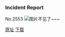 ### Incident Report
No.2553
![图片不见了~~~](https://imgs.xkcd.com/comics/incident_report.png)

[原址](https://xkcd.com//2553) [下载](https://imgs.xkcd.com/comics/incident_report.png)

